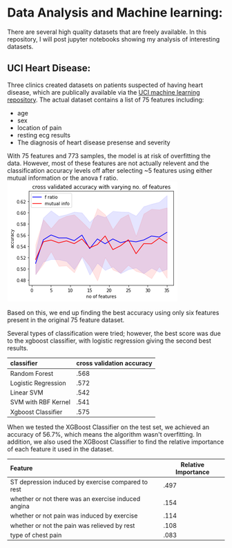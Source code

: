 # Data Analysis and Machine learning:
There are several high quality datasets that are freely available.  In this repository, I will post jupyter notebooks showing my analysis of interesting datasets.    

## UCI Heart Disease:

Three clinics created datasets on patients suspected of having heart disease, which are publically available via the [UCI machine learning repository](archive.ics.uci.edu/ml/machine-learning-databases/heart-disease).   The actual dataset contains a list of 75 features including:

* age
* sex
* location of pain
* resting ecg results
* The diagnosis of heart disease presense and severity

With 75 features and 773 samples, the model is at risk of overfitting the data.  However, most of these features are not actually relevent and the classification accuracy levels off after selecting ~5 features using either mutual information or the anova f ratio.   
![accuracy vs no features](/images/accuracy_no_features.png) 

Based on this, we end up finding the best accuracy using only six features present in the original 75 feature dataset.   

Several types of classification were tried; however, the best score was due to the xgboost classifier, with logistic regression giving the second best results.  

|classifier|cross validation accuracy |
|:---------|---------|
|Random Forest | .568 |
|Logistic Regression | .572|
|Linear SVM | .542 |
|SVM with RBF Kernel | .541 |
| Xgboost Classifier | .575 |

When we tested the XGBoost Classifier on the test set, we achieved an accuracy of 56.7%, which means the algorithm wasn't overfitting.    In addition, we also used the XGBoost Classifier to find the relative importance of each feature it used in the dataset.   

|Feature | Relative Importance |
|:-------|------------|
|ST depression induced by exercise compared to rest | .497 |
|whether or not there was an exercise induced angina | .154 |
| whether or not pain was induced by exercise | .114 |
| whether or not the pain was relieved by rest | .108 |
| type of chest pain | .083 |



